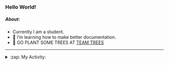 ### Hello World!

##### About:
- Currently I am a student.
- 🌱 I’m learning how to make better documentation.
- 🌱 GO PLANT SOME TREES AT [TEAM TREES](https://teamtrees.org/)

---
<details>
  <summary>:zap: My Activity:</summary>
  
<!--START_SECTION:waka-->
![Code Time](http://img.shields.io/badge/Code%20Time-1%2C159%20hrs%2016%20mins-blue)

**I'm a Night 🦉** 

```text
🌞 Morning                1742 commits        ██░░░░░░░░░░░░░░░░░░░░░░░   09.83 % 
🌆 Daytime                6099 commits        █████████░░░░░░░░░░░░░░░░   34.41 % 
🌃 Evening                5056 commits        ███████░░░░░░░░░░░░░░░░░░   28.52 % 
🌙 Night                  4830 commits        ███████░░░░░░░░░░░░░░░░░░   27.25 % 
```
📅 **I'm Most Productive on Wednesday** 

```text
Monday                   2554 commits        ████░░░░░░░░░░░░░░░░░░░░░   14.41 % 
Tuesday                  2392 commits        ███░░░░░░░░░░░░░░░░░░░░░░   13.49 % 
Wednesday                4137 commits        ██████░░░░░░░░░░░░░░░░░░░   23.34 % 
Thursday                 2248 commits        ███░░░░░░░░░░░░░░░░░░░░░░   12.68 % 
Friday                   1797 commits        ███░░░░░░░░░░░░░░░░░░░░░░   10.14 % 
Saturday                 1566 commits        ██░░░░░░░░░░░░░░░░░░░░░░░   08.83 % 
Sunday                   3033 commits        ████░░░░░░░░░░░░░░░░░░░░░   17.11 % 
```


📊 **This Week I Spent My Time On** 

```text
🔥 Editors: 
VS Code                  2 hrs 38 mins       ████████████████░░░░░░░░░   63.89 % 
IntelliJ                 1 hr 29 mins        █████████░░░░░░░░░░░░░░░░   36.11 % 

🐱‍💻 Projects: 
praise                   2 hrs 37 mins       ████████████████░░░░░░░░░   63.33 % 
intro                    1 hr 29 mins        █████████░░░░░░░░░░░░░░░░   36.11 % 
CSF31                    1 min               ░░░░░░░░░░░░░░░░░░░░░░░░░   00.49 % 
giveth-dapps-v2          0 secs              ░░░░░░░░░░░░░░░░░░░░░░░░░   00.07 % 
```


 Last Updated on 12/08/2023 14:09:35 UTC
<!--END_SECTION:waka-->
</details>
